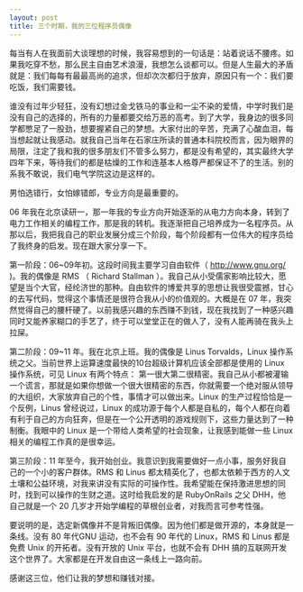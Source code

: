 ```yaml
---
layout: post
title: 三个时期，我的三位程序员偶像
---
```


每当有人在我面前大谈理想的时候，我容易想到的一句话是：站着说话不腰疼。如果我吃穿不愁，那么民主自由艺术浪漫，我想怎么谈都可以。但是人生最大的矛盾就是：我们每每有最最高尚的追求，但却次次都归于放弃，原因只有一个：我们要吃饭，我们需要钱。

谁没有过年少轻狂，没有幻想过金戈铁马的事业和一尘不染的爱情，中学时我们是没有自己的选择的，所有的力量都要交给万恶的高考。到了大学，我身边的很多同学都憋足了一股劲，想要握紧自己的梦想。大家付出的辛苦，充满了心酸血泪，每当想起就让我感动。就我自己当年在石家庄所读的普通本科院校而言，因为眼界的局限，注定了我和我的很多朋友们不管多么努力，都是没有希望的，其实最终大学四年下来，等待我们的都是枯燥的工作和连基本人格尊严都保证不了的生活。别的系我不敢说，我们电气学院这边是这样的。

男怕选错行，女怕嫁错郎，专业方向是最重要的。

06 年我在北京读研一，那一年我的专业方向开始逐渐的从电力方向本身，转到了电力工作相关的编程工作，那是我的转机。我逐渐把自己培养成为一名程序员。从那以后，我把我自己的职业发展分成三个阶段，每个阶段都有一位伟大的程序员给了我终身的启发。现在跟大家分享一下。

第一阶段：06~09年初。这段时间我主要学习自由软件（ http://www.gnu.org/ )。我的偶像是 RMS （ Richard Stallman ）。我自己从小受儒家影响比较大，愿望是当个大官，经纶济世的那种。自由软件的博爱共享的思想让我很受震撼，甘心的去写代码，觉得这个事情还是很符合我从小的价值观的。大概是在 07 年，我突然觉得自己的腰杆硬了。以前我感兴趣的东西赚不到钱，现在我找到了一种感兴趣同时又能养家糊口的手艺了，终于可以堂堂正在的做人了，没有人能再骑在我头上拉屎。

第二阶段：09~11 年。我在北京上班。我的偶像是 Linus Torvalds，Linux 操作系统之父。当前世界上运算速度最快的10台超级计算机应该全部都是使用的 Linux 操作系统，可见 Linux 有两个特点：
第一很大第二很精密。我自己从小都被灌输一个谎言，那就是如果你想做一个很大很精密的东西，你就需要一个绝对服从领导的大组织，大家放弃自己的个性，事情才可以做出来。Linux 的生产过程恰恰是一个反例，Linus 曾经说过，Linux 的成功源于每个人都是自私的，每个人都在向着有利于自己的方向狂奔，但是在一个公开透明的游戏规则下，这些力量达到了一种制衡。我眼中的 Linux 是一个带给人类希望的社会现象，让我感到能做一些 Linux 相关的编程工作真的是很幸运。

第三阶段：11 年至今，我开始创业。我意识到我需要做好一点小事，服务好我自己的一个小的客户群体。RMS 和 Linus 都太精英化了，也都太依赖于西方的人文土壤和公益环境，对我来讲没有实际的可操作性。我希望能在保持激进思想的同时，找到可以操作的生财之道。这时给我启发的是 RubyOnRails 之父 DHH，他自己就是一个 20 几岁才开始学编程的草根创业者，对我而言可参考性强。

要说明的是，选定新偶像并不是背叛旧偶像。因为他们都是做开源的，本身就是一条线。没有 80 年代GNU 运动，也不会有 90 年代的 Linux，RMS 和 Linus 都是免费 Unix 的开拓者。没有开放的 Unix 平台，也就不会有 DHH 搞的互联网开发这个世界了。大家都是在开发自由这一条线上一路向前。

感谢这三位，他们让我的梦想和赚钱对接。

